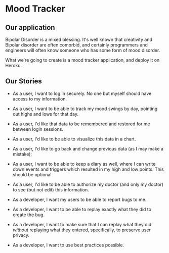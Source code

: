 # Mood Tracker

## Our application

Bipolar Disorder is a mixed blessing. It's well known that creativity and Bipolar
disorder are often comorbid, and certainly programmers and engineers will often
know someone who has some form of mood disorder.  

What we're going to create is a mood tracker application, and deploy it on Heroku.

## Our Stories

* As a user, I want to log in securely. No one but myself should have access to my
information.  

* As a user, I want to be able to track my mood swings by day, pointing out highs
and lows for that day.

* As a user, I'd like that data to be remembered and restored for me between login
sessions.

* As a user, I'd like to be able to visualize this data in a chart.

* As a user, I'd like to go back and change previous data (as I may make a mistake);

* As a user, I want to be able to keep a diary as well, where I can write down events
and triggers which resulted in my high and low points.  This should be optional.

* As a user, I'd like to be able to authorize my doctor (and only my doctor)
to see (but not edit) this information.

* As a developer, I want my users to be able to report bugs to me.

* As a developer, I want to be able to replay exactly what they did to create the bug.

* As a developer, I want to make sure that I can replay what they did *without*
replaying what they entered, specifically, to preserve user privacy.

* As a developer, I want to use best practices possible.

